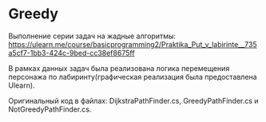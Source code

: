 # Greedy
Выполнение серии задач на жадные алгоритмы: https://ulearn.me/course/basicprogramming2/Praktika_Put_v_labirinte__735a5cf7-1bb3-424c-9bed-cc38ef8675ff

В рамках данных задач была реализована логика перемещения персонажа по лабиринту(графическая реализация была предоставлена Ulearn).

Оригинальный код в файлах: DijkstraPathFinder.cs, GreedyPathFinder.cs и NotGreedyPathFinder.cs.
